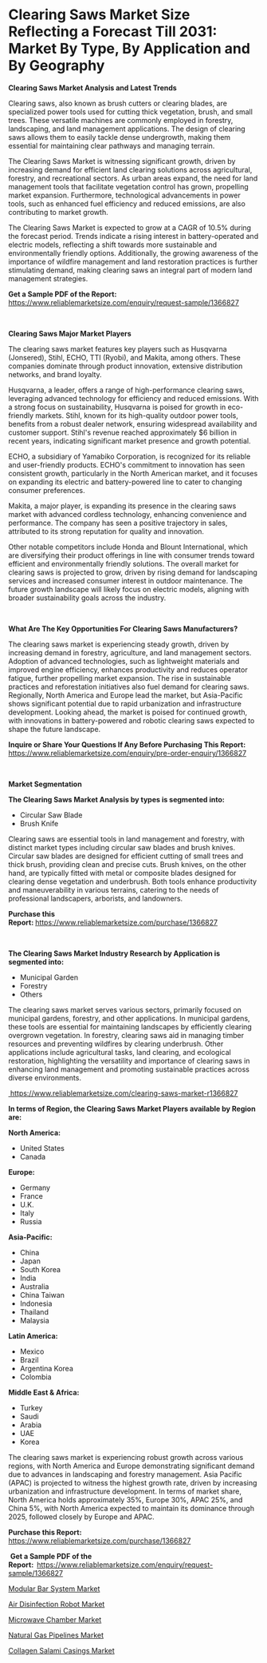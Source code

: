 <p><h1>Clearing Saws Market Size Reflecting a Forecast Till 2031: Market By Type, By Application and By Geography</h1></p><p><strong>Clearing Saws Market Analysis and Latest Trends</strong></p>
<p><p>Clearing saws, also known as brush cutters or clearing blades, are specialized power tools used for cutting thick vegetation, brush, and small trees. These versatile machines are commonly employed in forestry, landscaping, and land management applications. The design of clearing saws allows them to easily tackle dense undergrowth, making them essential for maintaining clear pathways and managing terrain.</p><p>The Clearing Saws Market is witnessing significant growth, driven by increasing demand for efficient land clearing solutions across agricultural, forestry, and recreational sectors. As urban areas expand, the need for land management tools that facilitate vegetation control has grown, propelling market expansion. Furthermore, technological advancements in power tools, such as enhanced fuel efficiency and reduced emissions, are also contributing to market growth.</p><p>The Clearing Saws Market is expected to grow at a CAGR of 10.5% during the forecast period. Trends indicate a rising interest in battery-operated and electric models, reflecting a shift towards more sustainable and environmentally friendly options. Additionally, the growing awareness of the importance of wildfire management and land restoration practices is further stimulating demand, making clearing saws an integral part of modern land management strategies.</p></p>
<p><strong>Get a Sample PDF of the Report:&nbsp;</strong> <a href="https://www.reliablemarketsize.com/enquiry/request-sample/1366827?utm_campaign=1510&utm_medium=2&utm_source=Github&utm_content=ia&utm_term=18102024&utm_id=clearing-saws">https://www.reliablemarketsize.com/enquiry/request-sample/1366827</a></p>
<p>&nbsp;</p>
<p><strong>Clearing Saws Major Market Players</strong></p>
<p><p>The clearing saws market features key players such as Husqvarna (Jonsered), Stihl, ECHO, TTI (Ryobi), and Makita, among others. These companies dominate through product innovation, extensive distribution networks, and brand loyalty.</p><p>Husqvarna, a leader, offers a range of high-performance clearing saws, leveraging advanced technology for efficiency and reduced emissions. With a strong focus on sustainability, Husqvarna is poised for growth in eco-friendly markets. Stihl, known for its high-quality outdoor power tools, benefits from a robust dealer network, ensuring widespread availability and customer support. Stihl's revenue reached approximately $6 billion in recent years, indicating significant market presence and growth potential.</p><p>ECHO, a subsidiary of Yamabiko Corporation, is recognized for its reliable and user-friendly products. ECHO's commitment to innovation has seen consistent growth, particularly in the North American market, and it focuses on expanding its electric and battery-powered line to cater to changing consumer preferences.</p><p>Makita, a major player, is expanding its presence in the clearing saws market with advanced cordless technology, enhancing convenience and performance. The company has seen a positive trajectory in sales, attributed to its strong reputation for quality and innovation.</p><p>Other notable competitors include Honda and Blount International, which are diversifying their product offerings in line with consumer trends toward efficient and environmentally friendly solutions. The overall market for clearing saws is projected to grow, driven by rising demand for landscaping services and increased consumer interest in outdoor maintenance. The future growth landscape will likely focus on electric models, aligning with broader sustainability goals across the industry.</p></p>
<p>&nbsp;</p>
<p><strong>What Are The Key Opportunities For Clearing Saws Manufacturers?</strong></p>
<p><p>The clearing saws market is experiencing steady growth, driven by increasing demand in forestry, agriculture, and land management sectors. Adoption of advanced technologies, such as lightweight materials and improved engine efficiency, enhances productivity and reduces operator fatigue, further propelling market expansion. The rise in sustainable practices and reforestation initiatives also fuel demand for clearing saws. Regionally, North America and Europe lead the market, but Asia-Pacific shows significant potential due to rapid urbanization and infrastructure development. Looking ahead, the market is poised for continued growth, with innovations in battery-powered and robotic clearing saws expected to shape the future landscape.</p></p>
<p><strong>Inquire or Share Your Questions If Any Before Purchasing This Report:</strong> <a href="https://www.reliablemarketsize.com/enquiry/pre-order-enquiry/1366827?utm_campaign=1510&utm_medium=2&utm_source=Github&utm_content=ia&utm_term=18102024&utm_id=clearing-saws">https://www.reliablemarketsize.com/enquiry/pre-order-enquiry/1366827</a></p>
<p>&nbsp;</p>
<p><strong>Market Segmentation</strong></p>
<p><strong>The Clearing Saws Market Analysis by types is segmented into:</strong></p>
<p><ul><li>Circular Saw Blade</li><li>Brush Knife</li></ul></p>
<p><p>Clearing saws are essential tools in land management and forestry, with distinct market types including circular saw blades and brush knives. Circular saw blades are designed for efficient cutting of small trees and thick brush, providing clean and precise cuts. Brush knives, on the other hand, are typically fitted with metal or composite blades designed for clearing dense vegetation and underbrush. Both tools enhance productivity and maneuverability in various terrains, catering to the needs of professional landscapers, arborists, and landowners.</p></p>
<p><strong>Purchase this Report:&nbsp;</strong><a href="https://www.reliablemarketsize.com/purchase/1366827?utm_campaign=1510&utm_medium=2&utm_source=Github&utm_content=ia&utm_term=18102024&utm_id=clearing-saws">https://www.reliablemarketsize.com/purchase/1366827</a></p>
<p>&nbsp;</p>
<p><strong>The Clearing Saws Market Industry Research by Application is segmented into:</strong></p>
<p><ul><li>Municipal Garden</li><li>Forestry</li><li>Others</li></ul></p>
<p><p>The clearing saws market serves various sectors, primarily focused on municipal gardens, forestry, and other applications. In municipal gardens, these tools are essential for maintaining landscapes by efficiently clearing overgrown vegetation. In forestry, clearing saws aid in managing timber resources and preventing wildfires by clearing underbrush. Other applications include agricultural tasks, land clearing, and ecological restoration, highlighting the versatility and importance of clearing saws in enhancing land management and promoting sustainable practices across diverse environments.</p></p>
<p><a href="https://www.reliablemarketsize.com/clearing-saws-market-r1366827?utm_campaign=1510&utm_medium=2&utm_source=Github&utm_content=ia&utm_term=18102024&utm_id=clearing-saws">&nbsp;https://www.reliablemarketsize.com/clearing-saws-market-r1366827</a></p>
<p><strong>In terms of Region, the Clearing Saws Market Players available by Region are:</strong></p>
<p>
    <p> <strong> North America: </strong>
        <ul>
            <li>United States</li>
            <li>Canada</li>
        </ul>
        </p> 
    <p> <strong> Europe: </strong>
        <ul>
            <li>Germany</li>
            <li>France</li>
            <li>U.K.</li>
            <li>Italy</li>
            <li>Russia</li>
        </ul>
        </p> 
    <p> <strong> Asia-Pacific: </strong>
        <ul>
            <li>China</li>
            <li>Japan</li>
            <li>South Korea</li>
            <li>India</li>
            <li>Australia</li>
            <li>China Taiwan</li>
            <li>Indonesia</li>
            <li>Thailand</li>
            <li>Malaysia</li>
        </ul>
        </p> 
    <p> <strong> Latin America: </strong>
        <ul>
            <li>Mexico</li>
            <li>Brazil</li>
            <li>Argentina Korea</li>
            <li>Colombia</li>
        </ul>
        </p> 
    <p> <strong> Middle East & Africa: </strong>
        <ul>
            <li>Turkey</li>
            <li>Saudi</li>
            <li>Arabia</li>
            <li>UAE</li>
            <li>Korea</li>
        </ul>
    </p>
    </p>
<p><p>The clearing saws market is experiencing robust growth across various regions, with North America and Europe demonstrating significant demand due to advances in landscaping and forestry management. Asia Pacific (APAC) is projected to witness the highest growth rate, driven by increasing urbanization and infrastructure development. In terms of market share, North America holds approximately 35%, Europe 30%, APAC 25%, and China 5%, with North America expected to maintain its dominance through 2025, followed closely by Europe and APAC.</p></p>
<p><strong>Purchase this Report: </strong><a href="https://www.reliablemarketsize.com/purchase/1366827?utm_campaign=1510&utm_medium=2&utm_source=Github&utm_content=ia&utm_term=18102024&utm_id=clearing-saws">https://www.reliablemarketsize.com/purchase/1366827</a></p>
<p>&nbsp;<strong>Get a Sample PDF of the Report:&nbsp;&nbsp;</strong><a href="https://www.reliablemarketsize.com/enquiry/request-sample/1366827?utm_campaign=1510&utm_medium=2&utm_source=Github&utm_content=ia&utm_term=18102024&utm_id=clearing-saws">https://www.reliablemarketsize.com/enquiry/request-sample/1366827</a></p>
<p><strong></strong></p>
<p><p><a href="https://www.linkedin.com/pulse/modular-bar-system-market-revolution-size-share-emerging-trends-7l4of?utm_campaign=1510&utm_medium=2&utm_source=Github&utm_content=ia&utm_term=18102024&utm_id=clearing-saws">Modular Bar System Market</a></p><p><a href="https://www.linkedin.com/pulse/air-disinfection-robot-market-navigating-challenges-unlocking-mwwsf?utm_campaign=1510&utm_medium=2&utm_source=Github&utm_content=ia&utm_term=18102024&utm_id=clearing-saws">Air Disinfection Robot Market</a></p><p><a href="https://www.linkedin.com/pulse/microwave-chamber-market-revolution-size-share-emerging-trends-ijtlf?utm_campaign=1510&utm_medium=2&utm_source=Github&utm_content=ia&utm_term=18102024&utm_id=clearing-saws">Microwave Chamber Market</a></p><p><a href="https://issuu.com/reportprime-2/docs/natural-gas-pipelines-market-size-2_045ebdd1526ebb?utm_campaign=1510&utm_medium=2&utm_source=Github&utm_content=ia&utm_term=18102024&utm_id=clearing-saws">Natural Gas Pipelines Market</a></p><p><a href="https://www.linkedin.com/pulse/collagen-salami-casings-market-industry-landscape-growth-h0bjc?utm_campaign=1510&utm_medium=2&utm_source=Github&utm_content=ia&utm_term=18102024&utm_id=clearing-saws">Collagen Salami Casings Market</a></p></p>